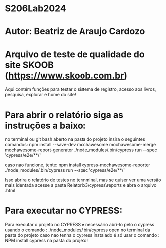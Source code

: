 # S206Lab2024

# Autor: Beatriz de Araujo Cardozo

# Arquivo de teste de qualidade do site SKOOB (https://www.skoob.com.br)
Aqui contém funções para testar o sistema de registro, acesso aos livros, pesquisa, explorar e home do site!

# Para abrir o relatório siga as instruções a baixo:

no terminal ou git bash aberto na pasta do projeto insira o seguintes comandos:
npm install --save-dev mochawesome mochawesome-merge mochawesome-report-generator
./node_modules/.bin/cypress run --spec 'cypress/e2e/**/'

caso nao funcione, tente:
npm install cypress-mochawesome-reporter  
./node_modules/.bin/cypress run --spec 'cypress/e2e/**/'

Isso abrira o relatório de testes no termminal, mas se quiser ver uma versão mais identada acesse a pasta Relatorio3\cypress\reports e abra o arquivo .html

# Para executar no CYPRESS:

Para executar o projeto no CYPRESS é necessário abri-lo pelo o cypress usando o comando : ./node_modules/.bin/cypress open no terminal da pasta do projeto
caso nao tenha o cypress instalado é só usar o comando : NPM install cypress na pasta do projeto!